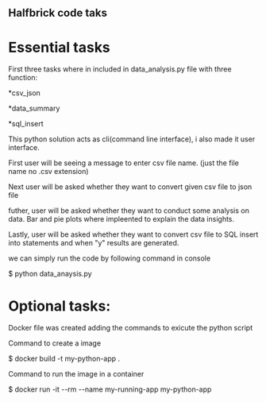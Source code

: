 ## Halfbrick code taks

# Essential tasks

First three tasks where in included in data_analysis.py file with three function:

*csv_json

*data_summary 

*sql_insert

This python solution acts as cli(command line interface), i also made it user interface.

First user will be seeing a message to enter csv file name. (just the file name no .csv extension)

Next user will be asked whether they want to convert given csv file to json file

futher, user will be asked whether they want to conduct some analysis on data. Bar and pie plots where impleented to explain the data insights.

Lastly, user will be asked whether they want to convert csv file to SQL insert into statements and when "y" results are generated.

we can simply run the code by following command in console

$ python data_anaysis.py

# Optional tasks:

Docker file was created adding the commands to exicute the python script

Command to create a image 

$ docker build -t my-python-app .

Command to run the image in a container

$ docker run -it --rm --name my-running-app my-python-app


